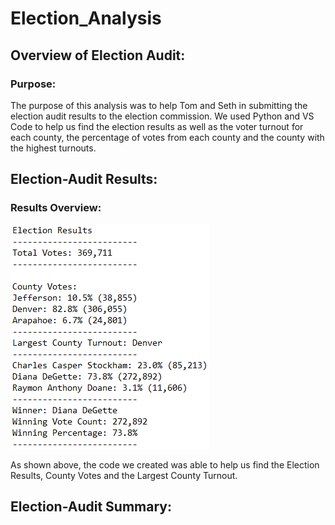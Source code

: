 # Election_Analysis


## Overview of Election Audit:

### Purpose:
The purpose of this analysis was to help Tom and Seth in submitting the election audit results to the election commission. We used Python and VS Code to help us find the election results as well as the voter turnout for each county, the percentage of votes from each county and the county with the highest turnouts.

## Election-Audit Results:

### Results Overview:
![This is an image](https://github.com/nbhatia1014/Election_Analysis/blob/318ab90fcc7c3ad415a049e252443ddf19981756/Image%20of%20Results.PNG)

As shown above, the code we created was able to help us find the Election Results, County Votes and the Largest County Turnout.

## Election-Audit Summary:
